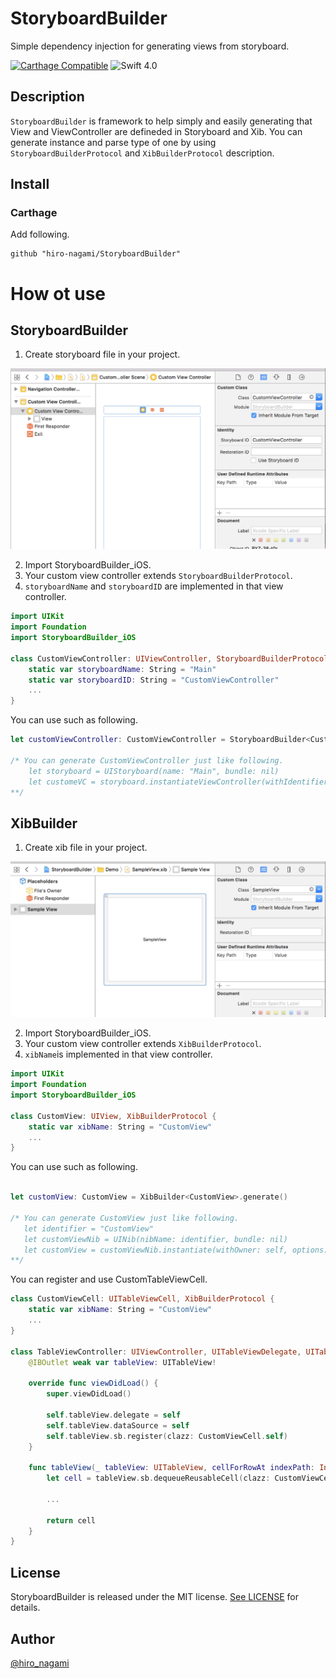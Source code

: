 
# StoryboardBuilder
Simple dependency injection for generating views from storyboard.

[![Carthage Compatible](https://img.shields.io/badge/Carthage-compatible-4BC51D.svg?style=flat)](https://github.com/Carthage/Carthage)
![Swift 4.0](https://img.shields.io/badge/Swift-4.0-orange.svg?style=flat)

## Description
`StoryboardBuilder` is framework to help simply and easily generating that View and ViewController are defineded in Storyboard and Xib. You can generate instance and parse type of one by using `StoryboardBuilderProtocol` and `XibBuilderProtocol` description.

## Install
### Carthage
Add following.
```
github "hiro-nagami/StoryboardBuilder"
```

# How ot use
## StoryboardBuilder

1. Create storyboard file in your project.

<img src=https://raw.githubusercontent.com/hiro-nagami/resource-repo/master/StoryboardBuilder/storyboard.png alt=storyboard width=600px />

2. Import StoryboardBuilder_iOS.
3. Your custom view controller extends `StoryboardBuilderProtocol`.
4. `storyboardName` and `storyboardID` are implemented in that view controller.

```swift
import UIKit
import Foundation
import StoryboardBuilder_iOS

class CustomViewController: UIViewController, StoryboardBuilderProtocol {
    static var storyboardName: String = "Main"
    static var storyboardID: String = "CustomViewController"
    ...
}
```

You can use such as following.
```swift
let customViewController: CustomViewController = StoryboardBuilder<CustomViewController>.generate()

/* You can generate CustomViewController just like following.
    let storyboard = UIStoryboard(name: "Main", bundle: nil)
    let customeVC = storyboard.instantiateViewController(withIdentifier: "CustomViewController") as! CustomViewController
**/
```

## XibBuilder

1. Create xib file in your project.

<img src=https://raw.githubusercontent.com/hiro-nagami/resource-repo/master/StoryboardBuilder/xib.png alt=xib width=600px />

2. Import StoryboardBuilder_iOS.
3. Your custom view controller extends `XibBuilderProtocol`.
4. `xibName`is implemented in that view controller.

```swift
import UIKit
import Foundation
import StoryboardBuilder_iOS

class CustomView: UIView, XibBuilderProtocol {
    static var xibName: String = "CustomView"
    ...
}
```

You can use such as following.
```swift

let customView: CustomView = XibBuilder<CustomView>.generate()

/* You can generate CustomView just like following.
   let identifier = "CustomView"
   let customViewNib = UINib(nibName: identifier, bundle: nil)
   let customView = customViewNib.instantiate(withOwner: self, options: nil).first as! CustomView
**/

```

You can register and use CustomTableViewCell.

```swift
class CustomViewCell: UITableViewCell, XibBuilderProtocol {
    static var xibName: String = "CustomView"
    ...
}

class TableViewController: UIViewController, UITableViewDelegate, UITableViewDataSource {
    @IBOutlet weak var tableView: UITableView!

    override func viewDidLoad() {
        super.viewDidLoad()
        
        self.tableView.delegate = self
        self.tableView.dataSource = self
        self.tableView.sb.register(clazz: CustomViewCell.self)
    }
    
    func tableView(_ tableView: UITableView, cellForRowAt indexPath: IndexPath) -> UITableViewCell {
        let cell = tableView.sb.dequeueReusableCell(clazz: CustomViewCell.self)

        ...
        
        return cell
    }
}
```

## License
StoryboardBuilder is released under the MIT license. [See LICENSE](https://github.com/hiro-nagami/StoryboardBuilder/blob/master/LICENSE) for details.

## Author
[@hiro_nagami](https://twitter.com/nagami_hiro)
